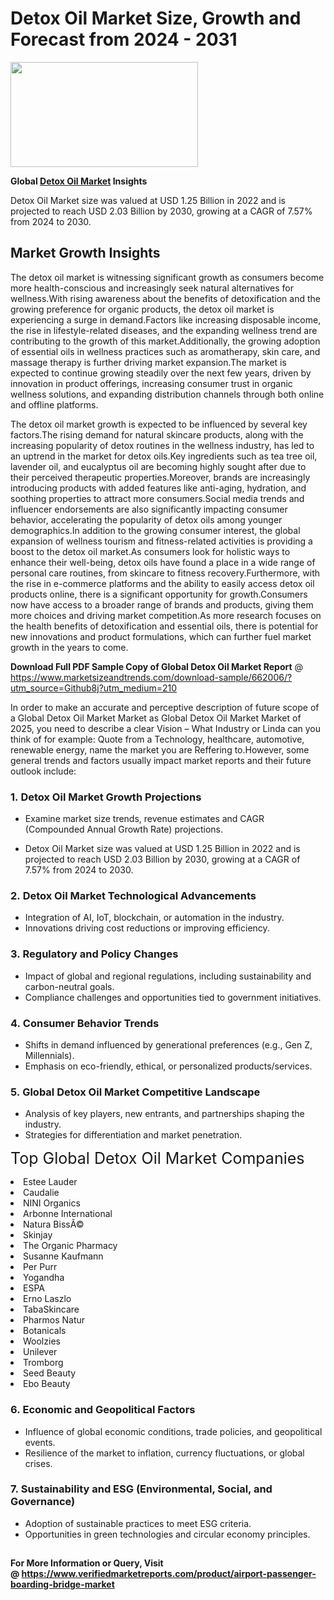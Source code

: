 <H1>Detox Oil Market Size, Growth and Forecast from 2024 - 2031</H1><img class="aligncenter size-medium wp-image-584254" src="https://thirdeyenews.in/wp-content/uploads/2024/09/Global-Market-Research-300x168.jpeg" alt="" width="300" height="168" /><p><strong>Global&nbsp;<a href="https://www.marketsizeandtrends.com/download-sample/662006/?utm_source=Github8j?utm_medium=210">Detox Oil Market</a> Insights</strong></p><p>Detox Oil Market size was valued at USD 1.25 Billion in 2022 and is projected to reach USD 2.03 Billion by 2030, growing at a CAGR of 7.57% from 2024 to 2030.</p><p><h2>Market Growth Insights</h2> <p>The detox oil market is witnessing significant growth as consumers become more health-conscious and increasingly seek natural alternatives for wellness.With rising awareness about the benefits of detoxification and the growing preference for organic products, the detox oil market is experiencing a surge in demand.Factors like increasing disposable income, the rise in lifestyle-related diseases, and the expanding wellness trend are contributing to the growth of this market.Additionally, the growing adoption of essential oils in wellness practices such as aromatherapy, skin care, and massage therapy is further driving market expansion.The market is expected to continue growing steadily over the next few years, driven by innovation in product offerings, increasing consumer trust in organic wellness solutions, and expanding distribution channels through both online and offline platforms.</p> <p>The detox oil market growth is expected to be influenced by several key factors.The rising demand for natural skincare products, along with the increasing popularity of detox routines in the wellness industry, has led to an uptrend in the market for detox oils.Key ingredients such as tea tree oil, lavender oil, and eucalyptus oil are becoming highly sought after due to their perceived therapeutic properties.Moreover, brands are increasingly introducing products with added features like anti-aging, hydration, and soothing properties to attract more consumers.Social media trends and influencer endorsements are also significantly impacting consumer behavior, accelerating the popularity of detox oils among younger demographics.In addition to the growing consumer interest, the global expansion of wellness tourism and fitness-related activities is providing a boost to the detox oil market.As consumers look for holistic ways to enhance their well-being, detox oils have found a place in a wide range of personal care routines, from skincare to fitness recovery.Furthermore, with the rise in e-commerce platforms and the ability to easily access detox oil products online, there is a significant opportunity for growth.Consumers now have access to a broader range of brands and products, giving them more choices and driving market competition.As more research focuses on the health benefits of detoxification and essential oils, there is potential for new innovations and product formulations, which can further fuel market growth in the years to come.</p> <p><span class=""><strong>Download Full PDF Sample Copy of Global Detox Oil Market Report</strong> @ <a href="https://www.marketsizeandtrends.com/download-sample/662006/?utm_source=Github8j?utm_medium=210" target="_blank">https://www.marketsizeandtrends.com/download-sample/662006/?utm_source=Github8j?utm_medium=210</a></span></p><p>In order to make an accurate and perceptive description of future scope of a Global&nbsp;Detox Oil Market Market as Global&nbsp;Detox Oil Market Market of 2025, you need to describe a clear Vision &ndash; What Industry or Linda can you think of for example: Quote from a Technology, healthcare, automotive, renewable energy, name the market you are Reffering to.However, some general trends and factors usually impact market reports and their future outlook include:</p><h3>1.&nbsp;<strong>Detox Oil Market Growth Projections</strong></h3><ul><li>Examine market size trends, revenue estimates and CAGR (Compounded Annual Growth Rate) projections.</li><li><p>Detox Oil Market size was valued at USD 1.25 Billion in 2022 and is projected to reach USD 2.03 Billion by 2030, growing at a CAGR of 7.57% from 2024 to 2030.</p></li></ul><h3>2.&nbsp;<strong>Detox Oil Market Technological Advancements</strong></h3><ul><li>Integration of AI, IoT, blockchain, or automation in the industry.</li><li>Innovations driving cost reductions or improving efficiency.</li></ul><h3>3.&nbsp;<strong>Regulatory and Policy Changes</strong></h3><ul><li>Impact of global and regional regulations, including sustainability and carbon-neutral goals.</li><li>Compliance challenges and opportunities tied to government initiatives.</li></ul><h3>4.&nbsp;<strong>Consumer Behavior Trends</strong></h3><ul><li>Shifts in demand influenced by generational preferences (e.g., Gen Z, Millennials).</li><li>Emphasis on eco-friendly, ethical, or personalized products/services.</li></ul><h3>5.&nbsp;<strong>Global Detox Oil Market Competitive Landscape</strong></h3><ul><li>Analysis of key players, new entrants, and partnerships shaping the industry.</li><li>Strategies for differentiation and market penetration.</li></ul><p data-pm-slice="1 1 []"><span style="color: inherit; font-family: inherit; font-size: 25px;">Top Global Detox Oil Market Companies</span></p><div class="" data-test-id=""><p><li>Estee Lauder</li><li> Caudalie</li><li> NINI Organics</li><li> Arbonne International</li><li> Natura BissÃ©</li><li> Skinjay</li><li> The Organic Pharmacy</li><li> Susanne Kaufmann</li><li> Per Purr</li><li> Yogandha</li><li> ESPA</li><li> Erno Laszlo</li><li> TabaSkincare</li><li> Pharmos Natur</li><li> Botanicals</li><li> Woolzies</li><li> Unilever</li><li> Tromborg</li><li> Seed Beauty</li><li> Ebo Beauty</li></p></div><h3>6.&nbsp;<strong>Economic and Geopolitical Factors</strong></h3><ul><li>Influence of global economic conditions, trade policies, and geopolitical events.</li><li>Resilience of the market to inflation, currency fluctuations, or global crises.</li></ul><h3>7.&nbsp;<strong>Sustainability and ESG (Environmental, Social, and Governance)</strong></h3><ul><li>Adoption of sustainable practices to meet ESG criteria.</li><li>Opportunities in green technologies and circular economy principles.</li></ul><h2><strong style="font-size: 14px;">For More Information or Query, Visit @&nbsp;</strong><a style="background-color: #ffffff; font-size: 14px;" href="https://www.marketsizeandtrends.com/report/detox-oil-market/" target="_blank">https://www.verifiedmarketreports.com/product/airport-passenger-boarding-bridge-market</a></h2>